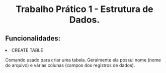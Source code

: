 <h1 align = "center">Trabalho Prático 1 - Estrutura de Dados.</h1>
<h2>Funcionalidades:</h2>
<li> CREATE TABLE</li>
<p>
  Comando usado para criar uma tabela. Geralmente ela possui nome (nome do arquivo) e várias colunas (campos dos registros de dados).
</p>

  

